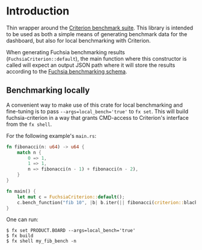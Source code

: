 # Introduction

Thin wrapper around the [Criterion benchmark suite]. This library is intended to be used as both a
simple means of generating benchmark data for the dashboard, but also for local benchmarking with
Criterion.

When generating Fuchsia benchmarking results (`FuchsiaCriterion::default`), the main function where
this constructor is called will expect an output JSON path where it will store the results according
to the [Fuchsia benchmarking schema].

## Benchmarking locally

A convenient way to make use of this crate for local benchmarking and fine-tuning is to pass
`--args=local_bench='true'` to `fx set`. This will build fuchsia-criterion in a way that grants
CMD-access to Criterion's interface from the `fx shell`.

For the following example's `main.rs`:

```rust
fn fibonacci(n: u64) -> u64 {
    match n {
        0 => 1,
        1 => 1,
        n => fibonacci(n - 1) + fibonacci(n - 2),
    }
}

fn main() {
    let mut c = FuchsiaCriterion::default();
    c.bench_function("fib 10", |b| b.iter(|| fibonacci(criterion::black_box(10))));
}
```

One can run:

```shell
$ fx set PRODUCT.BOARD --args=local_bench='true'
$ fx build
$ fx shell my_fib_bench -n
```

[Criterion benchmark suite]: https://github.com/bheisler/criterion.rs
[Fuchsia benchmarking schema]: https://fuchsia.googlesource.com/fuchsia/+/refs/heads/master/docs/development/benchmarking/results_schema.md
